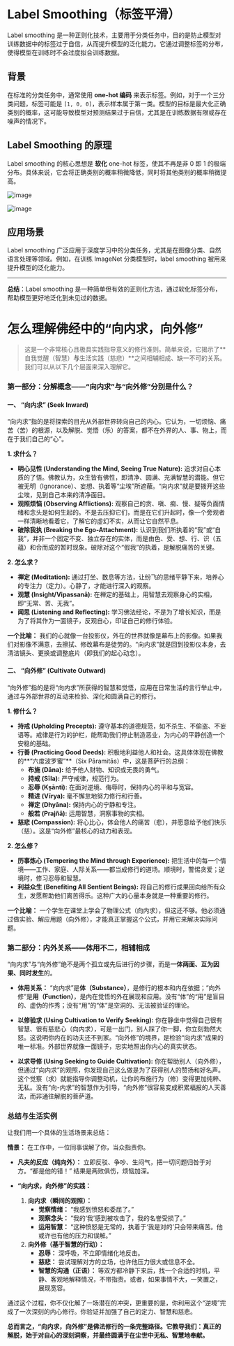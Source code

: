 # Label Smoothing（标签平滑）

Label smoothing 是一种正则化技术，主要用于分类任务中，目的是防止模型对训练数据中的标签过于自信，从而提升模型的泛化能力。它通过调整标签的分布，使得模型在训练时不会过度拟合训练数据。

## 背景

在标准的分类任务中，通常使用 **one-hot 编码** 来表示标签。例如，对于一个三分类问题，标签可能是 `[1, 0, 0]`，表示样本属于第一类。模型的目标是最大化正确类别的概率，这可能导致模型对预测结果过于自信，尤其是在训练数据有限或存在噪声的情况下。

## Label Smoothing 的原理

Label smoothing 的核心思想是 **软化** one-hot 标签，使其不再是非 0 即 1 的极端分布。具体来说，它会将正确类别的概率稍微降低，同时将其他类别的概率稍微提高。

![image](https://github.com/user-attachments/assets/3a5b7756-a6e5-4b3d-af0d-ccc42f0a68f8)


![image](https://github.com/user-attachments/assets/c961038d-1182-48af-8cda-9748cc7b1401)


## 应用场景

Label smoothing 广泛应用于深度学习中的分类任务，尤其是在图像分类、自然语言处理等领域。例如，在训练 ImageNet 分类模型时，label smoothing 被用来提升模型的泛化能力。

---

**总结**：Label smoothing 是一种简单但有效的正则化方法，通过软化标签分布，帮助模型更好地泛化到未见过的数据。



# 怎么理解佛经中的“向内求，向外修” 

> 这是一个非常核心且极具实践指导意义的修行准则。简单来说，它揭示了**自我觉醒（智慧）**与**生活实践（慈悲）**之间相辅相成、缺一不可的关系。我们可以从以下几个层面来深入理解它。


### 第一部分：分解概念——“向内求”与“向外修”分别是什么？

#### **一、 “向内求” (Seek Inward)**

“向内求”指的是将探索的目光从外部世界转向自己的内心。它认为，一切烦恼、痛苦（苦）的根源，以及解脱、觉悟（乐）的答案，都不在外界的人、事、物上，而在于我们自己的“心”。

**1. 求什么？**
*   **明心见性 (Understanding the Mind, Seeing True Nature):** 追求对自心本质的了悟。佛教认为，众生皆有佛性，即清净、圆满、充满智慧的潜能。但它被无明（Ignorance）、妄想、执着等“尘埃”所遮蔽。“向内求”就是要拨开这些尘埃，见到自己本来的清净面目。
*   **观照烦恼 (Observing Afflictions):** 观察自己的贪、嗔、痴、慢、疑等负面情绪和念头是如何生起的。不是去压抑它们，而是在它们升起时，像一个旁观者一样清晰地看着它，了解它的虚幻不实，从而让它自然平息。
*   **破除我执 (Breaking the Ego-Attachment):** 认识到我们所执着的“我”或“自我”，并非一个固定不变、独立存在的实体，而是由色、受、想、行、识（五蕴）和合而成的暂时现象。破除对这个“假我”的执着，是解脱痛苦的关键。

**2. 怎么求？**
*   **禅定 (Meditation):** 通过打坐、数息等方法，让纷飞的思绪平静下来，培养心的专注力（定力）。心静了，才能进行深入的观察。
*   **观慧 (Insight/Vipassanā):** 在禅定的基础上，用智慧去观察身心的实相，即“无常、苦、无我”。
*   **闻思 (Listening and Reflecting):** 学习佛法经论，不是为了增长知识，而是为了将其作为一面镜子，反观自心，印证自己的修行体验。

**一个比喻：** 我们的心就像一台投影仪，外在的世界就像是幕布上的影像。如果我们对影像不满意，去擦拭、修改幕布是徒劳的。“向内求”就是回到投影仪本身，去清洁镜头、更换或调整底片（即我们的起心动念）。


#### **二、 “向外修” (Cultivate Outward)**

“向外修”指的是将“向内求”所获得的智慧和觉悟，应用在日常生活的言行举止中，通过与外部世界的互动来检验、深化和圆满自己的修行。

**1. 修什么？**
*   **持戒 (Upholding Precepts):** 遵守基本的道德规范，如不杀生、不偷盗、不妄语等。戒律是行为的护栏，能帮助我们停止制造恶业，为内心的平静创造一个安稳的基础。
*   **行善 (Practicing Good Deeds):** 积极地利益他人和社会。这具体体现在佛教的**“六度波罗蜜”**（Six Pāramitās）中，这是菩萨行的总纲：
    *   **布施 (Dāna):** 给予他人财物、知识或无畏的勇气。
    *   **持戒 (Sīla):** 严守戒律，规范行为。
    *   **忍辱 (Kṣānti):** 在面对逆境、侮辱时，保持内心的平和与宽容。
    *   **精进 (Vīrya):** 毫不懈怠地努力修行和行善。
    *   **禅定 (Dhyāna):** 保持内心的宁静和专注。
    *   **般若 (Prajñā):** 运用智慧，洞察事物的实相。
*   **慈悲 (Compassion):** 将心比心，体会他人的痛苦（悲），并愿意给予他们快乐（慈）。这是“向外修”最核心的动力和表现。

**2. 怎么修？**
*   **历事炼心 (Tempering the Mind through Experience):** 把生活中的每一个情境——工作、家庭、人际关系——都当成修行的道场。顺境时，警惕贪爱；逆境时，修习忍辱和智慧。
*   **利益众生 (Benefiting All Sentient Beings):** 将自己的修行成果回向给所有众生，发愿帮助他们离苦得乐。这种广大的心量本身就是一种重要的修行。

**一个比喻：** 一个学生在课堂上学会了物理公式（向内求），但这还不够。他必须通过做实验、解应用题（向外修），才能真正掌握这个公式，并用它来解决实际问题。



### 第二部分：内外关系——体用不二，相辅相成

“向内求”与“向外修”绝不是两个孤立或先后进行的步骤，而是**一体两面、互为因果、同时发生**的。

*   **体用关系：** “向内求”是**体（Substance）**，是修行的根本和内在依据；“向外修”是**用（Function）**，是内在觉悟的外在展现和应用。没有“体”的“用”是盲目的、虚伪的作秀；没有“用”的“体”是空洞的、无法被验证的理论。

*   **以修验求 (Using Cultivation to Verify Seeking):** 你在静坐中觉得自己很有智慧、很有慈悲心（向内求），可是一出门，别人踩了你一脚，你立刻勃然大怒。这说明你内在的功夫还不到家。“向外修”的境界，是检验“向内求”成果的唯一标准。外部世界就像一面镜子，忠实地照出你内心的真实状态。

*   **以求导修 (Using Seeking to Guide Cultivation):** 你在帮助别人（向外修），但通过“向内求”的观照，你发现自己这么做是为了获得别人的赞扬和好名声。这个觉察（求）就能指导你调整动机，让你的布施行为（修）变得更加纯粹、无私。没有“向-内求”的智慧作为引导，“向外修”很容易变成积累福报的人天善法，而非通往解脱的菩萨道。

### 总结与生活实例

让我们用一个具体的生活场景来总结：

**情景：** 在工作中，一位同事误解了你，当众指责你。

*   **凡夫的反应（纯向外）：** 立即反驳、争吵、生闷气，把一切问题归咎于对方。“都是他的错！” 结果是两败俱伤，烦恼加深。

*   **“向内求，向外修”的实践：**
    1.  **向内求（瞬间的观照）：**
        *   **觉察情绪：** “我感到愤怒和委屈了。”
        *   **观察念头：** “我的‘我’感到被攻击了，我的名誉受损了。”
        *   **运用智慧：** “这种愤怒是无常的，执着于‘我是对的’只会带来痛苦。他或许也有他的压力和误解。”
    2.  **向外修（基于智慧的行动）：**
        *   **忍辱：** 深呼吸，不立即情绪化地反击。
        *   **慈悲：** 尝试理解对方的立场，也许他压力很大或信息不全。
        *   **智慧的沟通（正语）：** 等双方都冷静下来后，找一个合适的时机，平静、客观地解释情况，不带指责。或者，如果事情不大，一笑置之，展现宽容。

通过这个过程，你不仅化解了一场潜在的冲突，更重要的是，你利用这个“逆境”完成了一次深刻的内心修行。你验证并加强了自己的定力、智慧和慈悲。

**总而言之，“向内求，向外修”是佛法修行的一条完整路径。它教导我们：真正的解脱，始于对自心的深刻洞察，并最终圆满于在尘世中无私、智慧地奉献。**
